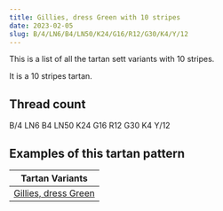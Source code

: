 ```yaml
---
title: Gillies, dress Green with 10 stripes
date: 2023-02-05
slug: B/4/LN6/B4/LN50/K24/G16/R12/G30/K4/Y/12
---
```

This is a list of all the tartan sett variants with 10 stripes.

It is a 10 stripes tartan.


## Thread count
B/4 LN6 B4 LN50 K24 G16 R12 G30 K4 Y/12

## Examples of this tartan pattern

| Tartan Variants |
|---------------|
| [Gillies, dress Green](/variants/b/4/ln6/b4/ln50/k24/g16/r12/g30/k4/y/12-b5480b0-g008000-k000000-lne0e0e0-rc00000-yf0c000)||
